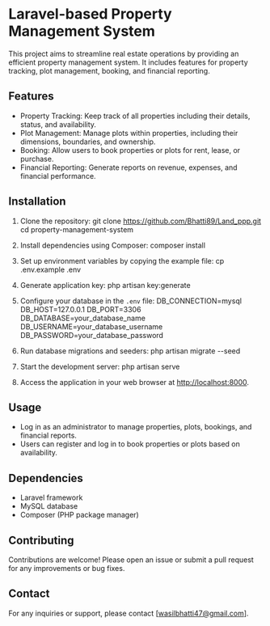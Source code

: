 # Laravel-based Property Management System

This project aims to streamline real estate operations by providing an efficient property management system. It includes features for property tracking, plot management, booking, and financial reporting.

## Features

- Property Tracking: Keep track of all properties including their details, status, and availability.
- Plot Management: Manage plots within properties, including their dimensions, boundaries, and ownership.
- Booking: Allow users to book properties or plots for rent, lease, or purchase.
- Financial Reporting: Generate reports on revenue, expenses, and financial performance.

## Installation

1. Clone the repository:
   git clone https://github.com/Bhatti89/Land_ppp.git
   cd property-management-system

2. Install dependencies using Composer:
   composer install

3. Set up environment variables by copying the example file:
   cp .env.example .env

4. Generate application key:
   php artisan key:generate

5. Configure your database in the `.env` file:
DB_CONNECTION=mysql
DB_HOST=127.0.0.1
DB_PORT=3306
DB_DATABASE=your_database_name
DB_USERNAME=your_database_username
DB_PASSWORD=your_database_password

6. Run database migrations and seeders:
php artisan migrate --seed

7. Start the development server:
php artisan serve

8. Access the application in your web browser at [http://localhost:8000](http://localhost:8000).

## Usage

- Log in as an administrator to manage properties, plots, bookings, and financial reports.
- Users can register and log in to book properties or plots based on availability.

## Dependencies

- Laravel framework
- MySQL database
- Composer (PHP package manager)

## Contributing

Contributions are welcome! Please open an issue or submit a pull request for any improvements or bug fixes.

## Contact

For any inquiries or support, please contact [wasilbhatti47@gmail.com].

